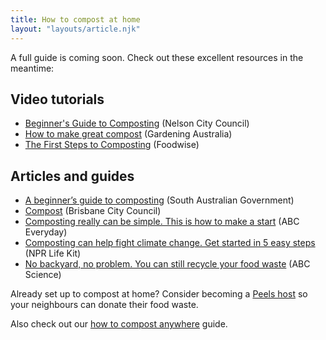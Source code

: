 ```yaml
---
title: How to compost at home
layout: "layouts/article.njk"
---
```


A full guide is coming soon. Check out these excellent resources in the meantime:

## Video tutorials

- [Beginner's Guide to Composting](https://www.youtube.com/watch?v=egyNJ7xPyoQ) (Nelson City Council)
- [How to make great compost](https://www.youtube.com/watch?v=lGynzcwXZk4) (Gardening Australia)
- [The First Steps to Composting](https://www.foodwise.com.au/the-first-steps-to-composting/) (Foodwise)

## Articles and guides

- [A beginner’s guide to composting](https://www.environment.sa.gov.au/goodliving/posts/2019/05/guide-to-composting) (South Australian Government)
- [Compost](https://www.brisbane.qld.gov.au/clean-and-green/green-home-and-community/sustainable-gardening/compost-and-food-waste-recycling/compost) (Brisbane City Council)
- [Composting really can be simple. This is how to make a start](https://www.abc.net.au/everyday/composting-really-can-be-simple-this-is-how-to-start/11281516) (ABC Everyday)
- [Composting can help fight climate change. Get started in 5 easy steps](https://www.npr.org/2020/04/07/828918397/how-to-compost-at-home) (NPR Life Kit)
- [No backyard, no problem. You can still recycle your food waste](https://www.abc.net.au/news/science/2019-02-24/food-scrap-and-composting-solutions-for-apartments/10817702) (ABC Science)

Already set up to compost at home? Consider becoming a [Peels host](https://www.peels.app) so your neighbours can donate their food waste.

Also check out our [how to compost anywhere](/compost-anywhere) guide.
